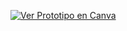 [![Ver Prototipo en Canva](https://img.shields.io/badge/Canva-View_Prototype-00C4CC?style=for-the-badge&logo=canva)](https://www.canva.com/design/DAGhYzOuJys/X235DtVmfUt8Ke3BQyPr3g/view?utm_content=DAGhYzOuJys&utm_campaign=designshare&utm_medium=link2&utm_source=uniquelinks&utlId=h7d6e3007bf)
